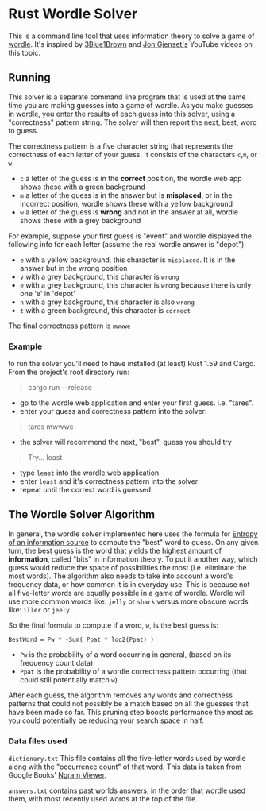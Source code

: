 # Rust Wordle Solver
This is a command line tool that uses information theory to solve a game of [wordle](https://www.nytimes.com/games/wordle/index.html). 
It's inspired by [3Blue1Brown](https://www.youtube.com/watch?v=v68zYyaEmEA) and
[Jon Gjenset's](https://www.youtube.com/watch?v=doFowk4xj7Q) YouTube videos on this topic.

## Running
This solver is a separate command line program that is used at the same time you are making guesses into a game of wordle.
As you make guesses in wordle, you enter the results of each guess into this solver, using a "correctness" pattern
string. The solver will then report the next, best, word to guess.

The correctness pattern is a five character string that represents the correctness of each letter of your guess.
It consists of the characters `c`,`m`, or `w`.
- `c` a letter of the guess is in the **correct** position, the wordle web app shows these with a green background
- `m` a letter of the guess is in the answer but is **misplaced**, or in the incorrect position, wordle shows these with a yellow background
- `w` a letter of the guess is **wrong** and not in the answer at all, wordle shows these with a grey background

For example, suppose your first guess is "event" and wordle displayed the following info for each letter (assume the real wordle answer is "depot"):
- `e` with a yellow background, this character is `misplaced`. It is in the answer but in the wrong position
- `v` with a grey background, this character is `wrong`
- `e` with a grey background, this character is `wrong` because there is only one 'e' in 'depot'
- `n` with a grey background, this character is also `wrong`
- `t` with a green background, this character is `correct`

The final correctness pattern is `mwwwe`

### Example
to run the solver you'll need to have installed (at least) Rust 1.59 and Cargo.
From the project's root directory run:

> cargo run --release

- go to the wordle web application and enter your first guess. i.e. "tares".
- enter your guess and correctness pattern into the solver:
> tares mwwwc

- the solver will recommend the next, "best", guess you should try
> Try... least
- type `least` into the wordle web application
- enter `least` and it's correctness pattern into the solver
- repeat until the correct word is guessed



## The Wordle Solver Algorithm
In general, the wordle solver implemented here uses the formula for
[Entropy of an information source](https://en.wikipedia.org/wiki/Information_theory#Entropy_of_an_information_source) to
compute the "best" word to guess. 
On any given turn, the best guess is the word that yields the highest amount of **information**, called "bits" in information theory.
To put it another way, which guess would reduce the space of possibilities the most (i.e. eliminate the most words).
The algorithm also needs to take into account a word's frequency data, or how common it is in everyday use. 
This is because not all five-letter words are equally possible in a game of wordle. 
Wordle will use more common words like: `jelly` or `shark` versus more obscure words like: `iller` or `jeely`.


So the final formula to compute if a word, `w`, is the best guess is: 

`BestWord = Pw * -Sum( Ppat * log2(Ppat) )`
- `Pw` is the probability of a word occurring in general, (based on its frequency count data)
- `Ppat` is the probability of a wordle correctness pattern occurring (that could still potentially match `w`)


After each guess, the algorithm removes any words and correctness patterns that could not possibly be a match based on all the guesses that
have been made so far. This pruning step boosts performance the most as you could potentially be reducing your search space in half.


### Data files used
`dictionary.txt` This file contains all the five-letter words used by wordle along with the "occurrence count" of that word.
This data is taken from Google Books' [Ngram Viewer](https://storage.googleapis.com/books/ngrams/books/datasetsv3.html).


`answers.txt` contains past worlds answers, in the order that wordle used them, with most recently used words at the top of the file.
